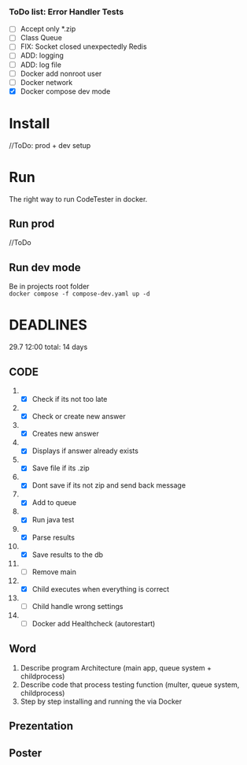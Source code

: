 ### ToDo list: Error Handler Tests

- [ ] Accept only \*.zip
- [ ] Class Queue
- [ ] FIX: Socket closed unexpectedly Redis
- [ ] ADD: logging
- [ ] ADD: log file
- [ ] Docker add nonroot user
- [ ] Docker network
- [x] Docker compose dev mode

# Install

//ToDo: prod + dev setup

# Run

The right way to run CodeTester in docker.

## Run prod

//ToDo

## Run dev mode

Be in projects root folder <br/>
`docker compose -f compose-dev.yaml up -d`

# DEADLINES

29.7 12:00
total: 14 days

## CODE

1. - [x] Check if its not too late
2. - [x] Check or create new answer
3. - [x] Creates new answer
4. - [x] Displays if answer already exists
5. - [x] Save file if its .zip
6. - [x] Dont save if its not zip and send back message
7. - [x] Add to queue
8. - [x] Run java test
9. - [x] Parse results
10. - [x] Save results to the db
11. - [ ] Remove main
12. - [x] Child executes when everything is correct
13. - [ ] Child handle wrong settings

14. - [ ] Docker add Healthcheck (autorestart)

## Word

1. Describe program Architecture (main app, queue system + childprocess)
2. Describe code that process testing function (multer, queue system, childprocess)
3. Step by step installing and running the via Docker

## Prezentation

## Poster
